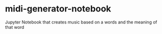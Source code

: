 # midi-generator-notebook
Jupyter Notebook that creates music based on a words and the meaning of that word

